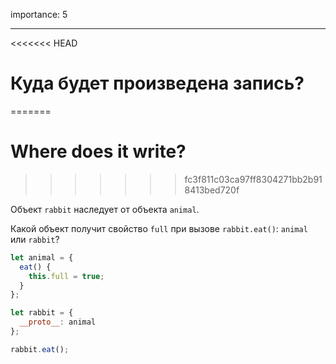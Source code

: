 importance: 5

---

<<<<<<< HEAD
# Куда будет произведена запись?
=======
# Where does it write?
>>>>>>> fc3f811c03ca97ff8304271bb2b918413bed720f

Объект `rabbit` наследует от объекта `animal`.

Какой объект получит свойство `full` при вызове `rabbit.eat()`: `animal` или `rabbit`? 

```js
let animal = {
  eat() {
    this.full = true;
  }
};

let rabbit = {
  __proto__: animal
};

rabbit.eat();
```

